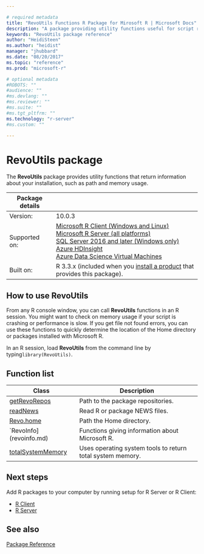 ```yaml
---

# required metadata
title: "RevoUtils Functions R Package for Mirosoft R | Microsoft Docs"
description: "A package providing utility functions useful for script running on the Microsoft R ScaleR engine."
keywords: "RevoUtils package reference"
author: "HeidiSteen"
ms.author: "heidist"
manager: "jhubbard"
ms.date: "08/20/2017"
ms.topic: "reference"
ms.prod: "microsoft-r"

# optional metadata
#ROBOTS: ""
#audience: ""
#ms.devlang: ""
#ms.reviewer: ""
#ms.suite: ""
#ms.tgt_pltfrm: ""
ms.technology: "r-server"
#ms.custom: ""

---
```


# RevoUtils package 

The **RevoUtils** package provides utility functions that return information about your installation, such as path and memory usage.

| Package details | |
|--------|-|
| Version: |  10.0.3 |
| Supported on: | [Microsoft R Client (Windows and Linux)](../../r-client/what-is-microsoft-r-client.md) <br/>[Microsoft R Server (all platforms)](../../what-is-microsoft-r-server.md)   <br/>[SQL Server 2016 and later (Windows only)](https://docs.microsoft.com/sql/advanced-analytics/getting-started-with-machine-learning-services)   <br/> [Azure HDInsight](https://docs.microsoft.com/azure/hdinsight/hdinsight-hadoop-r-server-get-started) <br/>[Azure Data Science Virtual Machines](https://docs.microsoft.com/azure/machine-learning/machine-learning-data-science-provision-vm) |
| Built on: | R 3.3.x (included when you [install a product](../introducing-r-server-r-package-reference.md#how-to-install) that provides this package).|

## How to use RevoUtils

From any R console window, you can call **RevoUtils** functions in an R session. You might want to check on memory usage if your script is crashing or performance is slow. If you get file not found errors, you can use these functions to quickly determine the location of the Home directory or packages installed with Microsoft R.

In an R session, load **RevoUtils** from the command line by typing`library(RevoUtils)`.

## Function list

|Class | Description |
|------|-------------|
|[getRevoRepos](getrevorepos.md) | Path to the package repositories. |
|[readNews](readnews.md)  | Read R or package NEWS files.|
|[Revo.home](revo-home.md)  | Path the Home directory. |
|`RevoInfo](revoinfo.md)  | Functions giving information about Microsoft R.|
|[totalSystemMemory](totalsystemmemory.md) |Uses operating system tools to return total system memory. |

## Next steps

Add R packages to your computer by running setup for R Server or R Client: 

+ [R Client](../../r-client/what-is-microsoft-r-client.md) 
+ [R Server](../../what-is-microsoft-r-server.md)

## See also

 [Package Reference](../introducing-r-server-r-package-reference.md)    